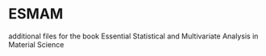 # ESMAM
additional files for the book Essential Statistical and Multivariate Analysis in Material Science
